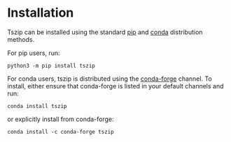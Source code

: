 # Installation

Tszip can be installed using the standard [pip](https://pypi.org/project/pip/) and [conda](https://docs.conda.io/en/latest/) distribution methods.

For pip users, run:

```{code-block} bash
python3 -m pip install tszip
```

For conda users, tszip is distributed using the [conda-forge](https://conda-forge.org/) channel. To install, either ensure that conda-forge is listed in your default channels and run:

```{code-block} bash
conda install tszip
```

or explicitly install from conda-forge:

```{code-block} bash
conda install -c conda-forge tszip
```
